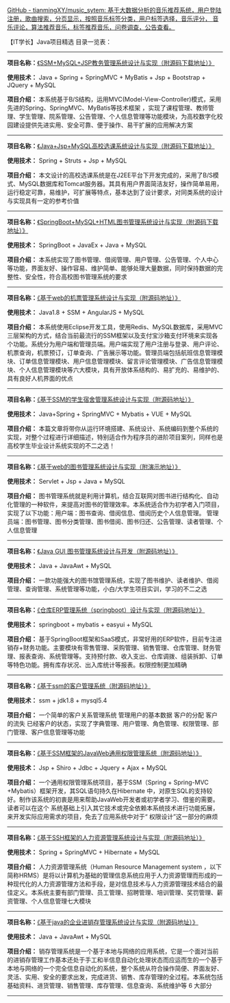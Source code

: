 [GitHub - tianmingXY/music_sytem: 基于大数据分析的音乐推荐系统，用户登陆注册，歌曲搜索，分页显示，按照音乐标签分类，用户标签选择，音乐评分， 音乐评论，算法推荐音乐，标签推荐音乐，问卷调查，公告查看。](https://github.com/tianmingXY/music_sytem)

【IT学长】Java项目精选 目录一览表：


---

**项目名称：**[《SSM+MySQL+JSP教务管理系统设计与实现（附源码下载地址）》](https://gitee.com/cyouagain/educationalManage)

**使用技术：** Java + Spring + SpringMVC + MyBatis + Jsp + Bootstrap + JQuery + MySQL

**项目介绍：** 本系统基于B/S结构，运用MVC(Model-View-Controller)模式，采用先进的Spring、SpringMVC、MyBatis等技术框架 ，实现了课程管理、教师管理、学生管理、院系管理、公告管理、个人信息管理等功能模块，为高校数字化校园建设提供先进实用、安全可靠、便于操作、易干扩展的应用解决方案


---

**项目名称：**[《Java+Jsp+MySQL高校选课系统设计与实现（附源码下载地址）》](https://blog.csdn.net/qq_40625778/article/details/127460151)

**使用技术：** Spring + Struts + Jsp + MySQL

**项目介绍：** 本文设计的高校选课系统是在J2EE平台下开发完成的，采用了B/S模式、MySQL数据库和Tomcat服务器。其具有用户界面简洁友好，操作简单易用，运行稳定可靠，易维护，可扩展等特点，基本达到了设计要求，对同类系统的设计与实现具有一定的参考价值


---

**项目名称：**[《SpringBoot+MySQL+HTML图书管理系统设计与实现（附源码下载地址）》](https://gitee.com/cyouagain/booksManageBoot)

**使用技术：** SpringBoot + JavaEx + Java + MySQL

**项目介绍：** 本系统实现了图书管理、借阅管理、用户管理、公告管理、个人中心等功能，界面友好、操作容易、维护简单、能够处理大量数据，同时保持数据的完整性、安全性，符合高校图书管理系统的要求



---

**项目名称：**[《基于web的机票管理系统设计与实现（附源码地址）》](https://gitee.com/cyouagain/flyTicket-parent)

**使用技术：** Java1.8 + SSM + AngularJS + MySQL

**项目介绍：** 本系统使用Eclipse开发工具，使用Redis、MySQL数据库，采用MVC三层架构的方式，结合当前最流行的SSM框架以及支付宝沙箱支付环境来实现各个功能。系统分为用户端和管理员端。用户端实现了用户注册与登录、用户评论、机票查询，机票预订，订单查询、广告展示等功能。管理员端包括航班信息管理模块、订单信息管理模块、用户信息管理模块、留言评论管理模块、广告信息管理模块、个人信息管理模块等六大模块，具有开放体系结构的、易扩充的、易维护的、具有良好人机界面的优点




---

**项目名称：**[《基于SSM的学生宿舍管理系统设计与实现（附源码地址）》](https://gitee.com/cyouagain/dormManage)

**使用技术：** Java+Spring + SpringMVC + Mybatis + VUE + MySQL

**项目介绍：** 本篇文章将带你从运行环境搭建、系统设计、系统编码到整个系统的实现，对整个过程进行详细描述，特别适合作为程序员的进阶项目案列，同样也是高校学生毕业设计系统实现的不二之选！




---

**项目名称：**[《基于web的图书管理系统设计与实现（附演示地址）》](https://gitee.com/cyouagain/manage_books)

**使用技术：** Servlet + Jsp + Java + MySQL

**项目介绍：** 图书管理系统就是利用计算机，结合互联网对图书进行结构化、自动化管理的一种软件，来提高对图书的管理效率。本系统适合作为初学者入门项目，实现了以下功能：用户端：图书查询、借阅信息、借阅历史个人信息管理。 管理员端：图书管理、图书分类管理、图书借阅、图书归还、公告管理、读者管理、个人信息管理


---

**项目名称：**[《Java GUI 图书管理系统设计与开发（附源码地址）》](https://mp.weixin.qq.com/s/8rhzcE_VRwj9h_qz0_-AqQ)

**使用技术：** Java + JavaAwt + MySQL

**项目介绍：** 一款功能强大的图书馆管理系统，实现了图书维护、读者维护、借阅管理、查询管理、系统管理等功能，小白/大学生项目实训，学习的不二之选


---

**项目名称：**[《仓库ERP管理系统（springboot）设计与实现（附源码地址）》](https://mp.weixin.qq.com/s/MMXXCjag7Knzyw5x22y3sA)

**使用技术：** springboot + mybatis + easyui + MySQL

**项目介绍：** 基于SpringBoot框架和SaaS模式，非常好用的ERP软件，目前专注进销存+财务功能。主要模块有零售管理、采购管理、销售管理、仓库管理、财务管理、报表查询、系统管理等。支持预付款、收入支出、仓库调拨、组装拆卸、订单等特色功能。拥有库存状况、出入库统计等报表。权限控制更加精确


---

**项目名称：**[《基于ssm的客户管理系统（附源码地址）》](https://mp.weixin.qq.com/s/hH8H4JYuQSiOpdrxSae6cg)

**使用技术：** ssm + jdk1.8 + mysql5.4

**项目介绍：** 一个简单的客户关系管理系统 管理用户的基本数据 客户的分配 客户的流失 已经客户的状态，实现了字典管理、用户管理、角色管理、权限管理、部门管理、客户信息管理等功能


---

**项目名称：**[《基于SSM框架的JavaWeb通用权限管理系统（附源码地址）》](https://mp.weixin.qq.com/s/JwyrcrMS1rddrZY72bLdPw)

**使用技术：** Jsp + Shiro + Jdbc + Jquery + Ajax + MySQL

**项目介绍：** 一个通用权限管理系统项目，基于SSM（Spring + Spring-MVC +Mybatis）框架开发，其SQL语句持久在Hibernate 中，对原生SQL的支持较好。制作该系统的初衷是用来帮助JavaWeb开发者或初学者学习、借鉴的需要。读者可以在这个 系统基础上引入其它技术或完全依赖本系统技术进行功能拓展，来开发实际应用需求的项目，免去了应用系统中对于“ 权限设计”这一部分的麻烦


---

**项目名称：**[《基于SSH框架的人力资源管理系统设计与实现（附源码地址）》](https://mp.weixin.qq.com/s/_OhdMs-2d3sEv-dbz2IRxg)

**使用技术：** Spring + SpringMVC + Hibernate + MySQL

**项目介绍：** 人力资源管理系统（Human Resource Management system ，以下简称HRMS）是将以计算机为基础的管理信息系统应用于人力资源管理而形成的一种现代化的人力资源管理方法和手段，是对信息技术与人力资源管理技术结合的最佳定义。本系统主要有部门管理、员工管理、招聘管理、培训管理、奖罚管理、薪资管理、个人信息管理七大模块


---

**项目名称：**[《基于java的企业进销存管理系统设计与实现（附源码地址）》](https://mp.weixin.qq.com/s/z1mF74OkCy9Jq2PrPmd_OQ)

**使用技术：** Java + JavaAwt + MySQL

**项目介绍：** 销存管理系统是一个基于本地与网络的应用系统，它是一个面对当前的进销存管理工作基本还处于手工和半信息自动化处理状态而应运而生的一个基于本地与网络的一个完全信息自动化的系统，整个系统从符合操作简便、界面友好、灵活、实用、安全的要求出发，完成进货、销售、库存管理的全过程。本系统包括基础资料、进货管理、销售管理、库存管理、信息查询、系统维护等 6 大部分

---
